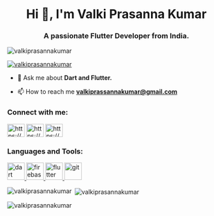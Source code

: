 <h1 align="center">Hi 👋, I'm Valki Prasanna Kumar</h1>
<h3 align="center">A passionate Flutter Developer from India.</h3>

<p align="left"> <img src="https://komarev.com/ghpvc/?username=valkiprasannakumar&label=Profile%20views&color=0e75b6&style=flat" alt="valkiprasannakumar" /> </p>

<p align="left"> <a href="https://github.com/ryo-ma/github-profile-trophy"><img src="https://github-profile-trophy.vercel.app/?username=valkiprasannakumar" alt="valkiprasannakumar" /></a> </p>

- 💬 Ask me about **Dart and Flutter.**

- 📫 How to reach me **valkiprassannakumar@gmail.com**

<h3 align="left">Connect with me:</h3>
<p align="left">
<a href="https://linkedin.com/in/https://www.linkedin.com/in/valki-prasanna-kumar-56223a226" target="blank"><img align="center" src="https://raw.githubusercontent.com/rahuldkjain/github-profile-readme-generator/master/src/images/icons/Social/linked-in-alt.svg" alt="https://www.linkedin.com/in/valki-prasanna-kumar-56223a226" height="30" width="40" /></a>
<a href="https://fb.com/https://www.facebook.com/profile.php?id=100051994508757&mibextid=zbwkwl" target="blank"><img align="center" src="https://raw.githubusercontent.com/rahuldkjain/github-profile-readme-generator/master/src/images/icons/Social/facebook.svg" alt="https://www.facebook.com/profile.php?id=100051994508757&mibextid=zbwkwl" height="30" width="40" /></a>
<a href="https://instagram.com/https://www.instagram.com/valki_prasannakumar/" target="blank"><img align="center" src="https://raw.githubusercontent.com/rahuldkjain/github-profile-readme-generator/master/src/images/icons/Social/instagram.svg" alt="https://www.instagram.com/valki_prasannakumar/" height="30" width="40" /></a>
</p>

<h3 align="left">Languages and Tools:</h3>
<p align="left"> <a href="https://dart.dev" target="_blank" rel="noreferrer"> <img src="https://www.vectorlogo.zone/logos/dartlang/dartlang-icon.svg" alt="dart" width="40" height="40"/> </a> <a href="https://firebase.google.com/" target="_blank" rel="noreferrer"> <img src="https://www.vectorlogo.zone/logos/firebase/firebase-icon.svg" alt="firebase" width="40" height="40"/> </a> <a href="https://flutter.dev" target="_blank" rel="noreferrer"> <img src="https://www.vectorlogo.zone/logos/flutterio/flutterio-icon.svg" alt="flutter" width="40" height="40"/> </a> <a href="https://git-scm.com/" target="_blank" rel="noreferrer"> <img src="https://www.vectorlogo.zone/logos/git-scm/git-scm-icon.svg" alt="git" width="40" height="40"/> </a> <a /> </a> </p>

<p><img align="left" src="https://github-readme-stats.vercel.app/api/top-langs?username=valkiprasannakumar&show_icons=true&locale=en&layout=compact" alt="valkiprasannakumar" /></p>

<p>&nbsp;<img align="center" src="https://github-readme-stats.vercel.app/api?username=valkiprasannakumar&show_icons=true&locale=en" alt="valkiprasannakumar" /></p>

<p><img align="center" src="https://github-readme-streak-stats.herokuapp.com/?user=valkiprasannakumar&" alt="valkiprasannakumar" /></p>
